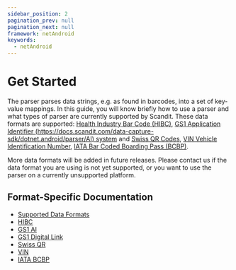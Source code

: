 ```yaml
---
sidebar_position: 2
pagination_prev: null
pagination_next: null
framework: netAndroid
keywords:
  - netAndroid
---
```


# Get Started

The parser parses data strings, e.g. as found in barcodes, into a set of key-value mappings. In this guide, you will know briefly how to use a parser and what types of parser are currently supported by Scandit. These data formats are supported: [Health Industry Bar Code (HIBC)](https://docs.scandit.com/data-capture-sdk/dotnet.android/parser/hibc.html), [GS1 Application Identifier (https://docs.scandit.com/data-capture-sdk/dotnet.android/parser/AI) system](https://docs.scandit.com/data-capture-sdk/dotnet.android/parser/gs1ai.html) and [Swiss QR Codes](https://docs.scandit.com/data-capture-sdk/dotnet.android/parser/swissqr.html), [VIN Vehicle Identification Number](https://docs.scandit.com/data-capture-sdk/dotnet.android/parser/vin.html), [IATA Bar Coded Boarding Pass (BCBP)](https://docs.scandit.com/data-capture-sdk/dotnet.android/parser/iata-bcbp.html).

More data formats will be added in future releases. Please contact us if the data format you are using is not yet supported, or you want to use the parser on a currently unsupported platform.

## Format-Specific Documentation

- [Supported Data Formats](https://docs.scandit.com/data-capture-sdk/dotnet.android/parser/formats.html)
- [HIBC](https://docs.scandit.com/data-capture-sdk/dotnet.android/parser/hibc.html)
- [GS1 AI](https://docs.scandit.com/data-capture-sdk/dotnet.android/parser/gs1ai.html)
- [GS1 Digital Link](https://docs.scandit.com/data-capture-sdk/dotnet.android/parser/gs1-digital-link.html)
- [Swiss QR](https://docs.scandit.com/data-capture-sdk/dotnet.android/parser/swissqr.html)
- [VIN](https://docs.scandit.com/data-capture-sdk/dotnet.android/parser/vin.html)
- [IATA BCBP](https://docs.scandit.com/data-capture-sdk/dotnet.android/parser/iata-bcbp.html)
